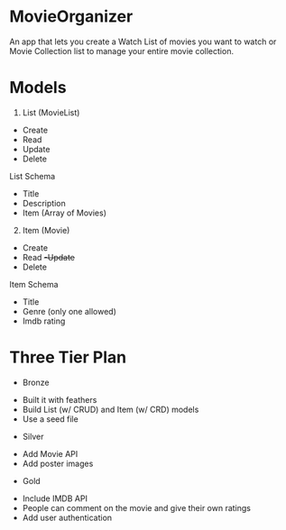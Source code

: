 # MovieOrganizer
An app that lets you create a Watch List of movies you want to watch or Movie Collection list to manage your entire movie collection. 


# Models

1. List (MovieList)
- Create
- Read
- Update
- Delete

List Schema  
- Title
- Description
- Item (Array of Movies)

2. Item (Movie)
- Create
- Read
~~-Update~~
- Delete

Item Schema  
- Title
- Genre (only one allowed)
- Imdb rating


# Three Tier Plan

* Bronze
- Built it with feathers
- Build List (w/ CRUD) and Item (w/ CRD) models
- Use a seed file

* Silver
- Add Movie API
- Add poster images

* Gold
- Include IMDB API
- People can comment on the movie and give their own ratings
- Add user authentication




